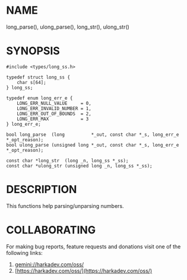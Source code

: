 # NAME

long_parse(), ulong_parse(), long_str(), ulong_str()

# SYNOPSIS

    #include <types/long_ss.h>
    
    typedef struct long_ss {
        char s[64];
    } long_ss;

    typedef enum long_err_e {
        LONG_ERR_NULL_VALUE     = 0,
        LONG_ERR_INVALID_NUMBER = 1,
        LONG_ERR_OUT_OF_BOUNDS  = 2,
        LONG_ERR_MAX            = 3
    } long_err_e;
    
    bool long_parse  (long          *_out, const char *_s, long_err_e *_opt_reason);
    bool ulong_parse (unsigned long *_out, const char *_s, long_err_e *_opt_reason);
    
    const char *long_str  (long _n, long_ss *_ss);
    const char *ulong_str (unsigned long _n, long_ss *_ss);

# DESCRIPTION

This functions help parsing/unparsing numbers.

# COLLABORATING

For making bug reports, feature requests and donations visit one of the
following links:

1. [gemini://harkadev.com/oss/](gemini://harkadev.com/oss/)
2. [https://harkadev.com/oss/](https://harkadev.com/oss/)

